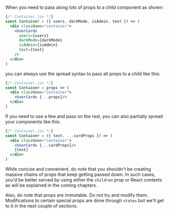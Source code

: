 When you need to pass along lots of props to a child component as shown:

```jsx
{/* Container.jsx */}
const Container = ({ users, darkMode, isAdmin, text }) => (
  <div className="container">
    <UserCards
      users={users}
      darkMode={darkMode}
      isAdmin={isAdmin}
      text={text}
    />
  </div>
)
```

you can always use the spread syntax to pass all props to a child like this:

```jsx
{/* Container.jsx */}
const Container = props => (
  <div className="container">
    <UserCards {...props}/>
  </div>
)
```

If you need to use a few and pass on the rest, you can also partially spread your components like this:

```jsx
{/* Container.jsx */}
const Container = ({ text, ...cardProps }) => (
  <div className="container">
    <UserCards {...cardProps}/>
    {text}
  </div>
)
```

While concise and convenient, do note that you shouldn't be creating massive chains of props that keep getting passed down. In such cases, you'd be better served by using either the `children` prop or React contexts as will be explained in the coming chapters.

Also, do note that props are immutable. Do not try and modify them.
Modifications to certain special props are done through `states` but we'll get to it in the next couple of sections.
